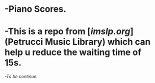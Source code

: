 # -Piano Scores.
# -This is a repo from [*imslp.org*](Petrucci Music Library) which can help u reduce the waiting time of 15s.
*-To be continue.*
